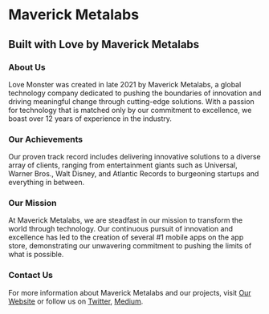 # Maverick Metalabs

## Built with Love by Maverick Metalabs

### About Us
Love Monster was created in late 2021 by Maverick Metalabs, a global technology company dedicated to pushing the boundaries of innovation and driving meaningful change through cutting-edge solutions. With a passion for technology that is matched only by our commitment to excellence, we boast over 12 years of experience in the industry.

### Our Achievements
Our proven track record includes delivering innovative solutions to a diverse array of clients, ranging from entertainment giants such as Universal, Warner Bros., Walt Disney, and Atlantic Records to burgeoning startups and everything in between.

### Our Mission
At Maverick Metalabs, we are steadfast in our mission to transform the world through technology. Our continuous pursuit of innovation and excellence has led to the creation of several #1 mobile apps on the app store, demonstrating our unwavering commitment to pushing the limits of what is possible.

### Contact Us
For more information about Maverick Metalabs and our projects, visit [Our Website](https://lovemonsternft.com) or follow us on [Twitter](https://twitter.com/lovemonsternft), [Medium](https://medium.com/@lovemonsternft).

